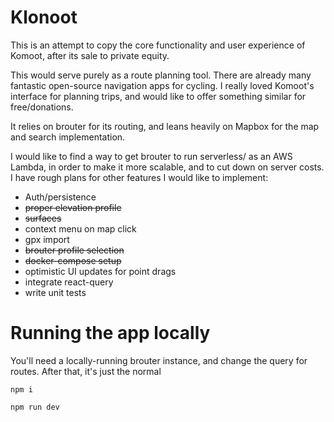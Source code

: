# Klonoot

This is an attempt to copy the core functionality and user experience of Komoot, after its sale to private equity.

This would serve purely as a route planning tool. There are already many fantastic open-source navigation apps for cycling. I really loved Komoot's interface for planning trips, and would like to offer something similar for free/donations.

It relies on brouter for its routing, and leans heavily on Mapbox for the map and search implementation.

I would like to find a way to get brouter to run serverless/ as an AWS Lambda, in order to make it more scalable, and to cut down on server costs. I have rough plans for other features I would like to implement:

- Auth/persistence
- ~~proper elevation profile~~
- ~~surfaces~~
- context menu on map click
- gpx import
- ~~brouter profile selection~~
- ~~docker-compose setup~~
- optimistic UI updates for point drags
- integrate react-query
- write unit tests

# Running the app locally

You'll need a locally-running brouter instance, and change the query for routes. After that, it's just the normal

`npm i`

`npm run dev`
